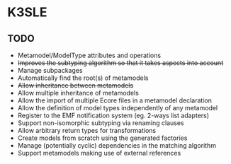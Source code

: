K3SLE
=====

TODO
----
* Metamodel/ModelType attributes and operations
* <s>Improves the subtyping algorithm so that it takes aspects into account</s>
* Manage subpackages
* Automatically find the root(s) of metamodels
* <s>Allow inheritance between metamodels</s>
* Allow multiple inheritance of metamodels
* Allow the import of multiple Ecore files in a metamodel declaration
* Allow the definition of model types independently of any metamodel
* Register to the EMF notification system (eg. 2-ways list adapters)
* Support non-isomorphic subtyping via renaming clauses
* Allow arbitrary return types for transformations
* Create models from scratch using the generated factories
* Manage (potentially cyclic) dependencies in the matching algorithm
* Support metamodels making use of external references

